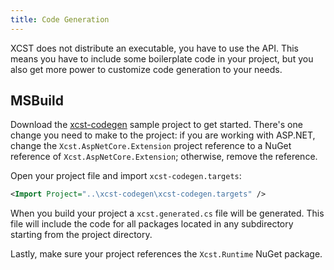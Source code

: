 ```yaml
---
title: Code Generation
---
```

XCST does not distribute an executable, you have to use the API. This means you have to include some boilerplate code in your project, but you also get more power to customize code generation to your needs.

## MSBuild

Download the [xcst-codegen](https://github.com/maxtoroq/XCST-a/tree/v2/samples/xcst-codegen) sample project to get started. There's one change you need to make to the project: if you are working with ASP.NET, change the `Xcst.AspNetCore.Extension` project reference to a NuGet reference of `Xcst.AspNetCore.Extension`; otherwise, remove the reference.

Open your project file and import `xcst-codegen.targets`:

```xml
<Import Project="..\xcst-codegen\xcst-codegen.targets" />
```

When you build your project a `xcst.generated.cs` file will be generated. This file will include the code for all packages located in any subdirectory starting from the project directory.

Lastly, make sure your project references the `Xcst.Runtime` NuGet package.
